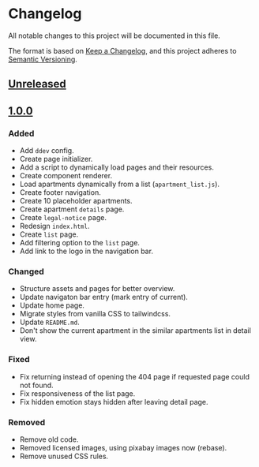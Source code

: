 # Changelog
All notable changes to this project will be documented in this file.

The format is based on [Keep a Changelog](https://keepachangelog.com/en/1.0.0/),
and this project adheres to [Semantic Versioning](https://semver.org/spec/v2.0.0.html).

## [Unreleased]

## [1.0.0]
### Added
* Add `ddev` config.
* Create page initializer.
* Add a script to dynamically load pages and their resources.
* Create component renderer.
* Load apartments dynamically from a list (`apartment_list.js`).
* Create footer navigation.
* Create 10 placeholder apartments.
* Create apartment `details` page.
* Create `legal-notice` page.
* Redesign `index.html`.
* Create `list` page.
* Add filtering option to the `list` page.
* Add link to the logo in the navigation bar.

### Changed
* Structure assets and pages for better overview.
* Update navigaton bar entry (mark entry of current).
* Update home page.
* Migrate styles from vanilla CSS to tailwindcss.
* Update `README.md`.
* Don't show the current apartment in the similar apartments list in detail view.

### Fixed
* Fix returning instead of opening the 404 page if requested page could not found.
* Fix responsiveness of the list page.
* Fix hidden emotion stays hidden after leaving detail page.

### Removed
* Remove old code.
* Removed licensed images, using pixabay images now (rebase).
* Remove unused CSS rules.

[Unreleased]: https://github.com/NoelClick/wp-bnb/compare/v1.0.0...HEAD
[1.0.0]: https://github.com/NoelClick/wp-bnb/releases/tag/v1.0.0

